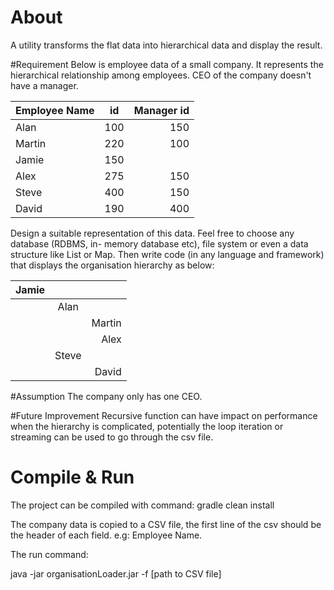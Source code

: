 # About
A utility transforms the flat data into hierarchical data and display the result.  

#Requirement
Below is employee data of a small company.
It represents the hierarchical relationship among employees. CEO of the company doesn't
have a manager.

| Employee Name | id | Manager id|
| --------------| :--------: | -----:|
| Alan          | 100        | 150   |
| Martin        | 220        | 100   |
| Jamie         | 150        |       |
| Alex          | 275        | 150   |
| Steve         | 400        | 150   |
| David         | 190        | 400   |

Design a suitable representation of this data. Feel free to choose any database (RDBMS, in-
memory database etc), file system or even a data structure like List or Map. Then write code
(in any language and framework) that displays the organisation hierarchy as below:

|Jamie |        |        |
| ---- | :----: | ----:  |
|      | Alan   |        |
|      |        | Martin |
|      |        | Alex   |
|      | Steve  |        |
|      |        | David  |

#Assumption
The company only has one CEO. 

#Future Improvement
Recursive function can have impact on performance when the hierarchy is complicated, 
potentially the loop iteration or streaming can be used to go through the csv file.

# Compile & Run
The project can be compiled with command:
    gradle clean install

The company data is copied to a CSV file, the first line of the csv should be the header of each 
field. e.g: Employee Name. 

The run command:

java -jar organisationLoader.jar -f [path to CSV file]



